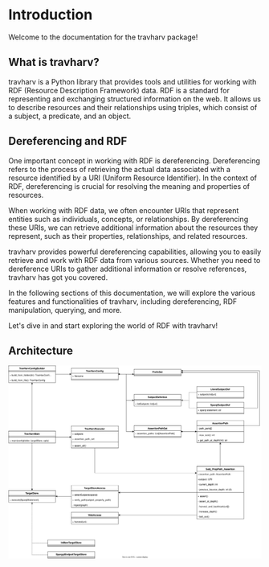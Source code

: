 # Introduction

Welcome to the documentation for the travharv package!

## What is travharv?

travharv is a Python library that provides tools and utilities for working with RDF (Resource Description Framework) data. RDF is a standard for representing and exchanging structured information on the web. It allows us to describe resources and their relationships using triples, which consist of a subject, a predicate, and an object.

## Dereferencing and RDF

One important concept in working with RDF is dereferencing. Dereferencing refers to the process of retrieving the actual data associated with a resource identified by a URI (Uniform Resource Identifier). In the context of RDF, dereferencing is crucial for resolving the meaning and properties of resources.

When working with RDF data, we often encounter URIs that represent entities such as individuals, concepts, or relationships. By dereferencing these URIs, we can retrieve additional information about the resources they represent, such as their properties, relationships, and related resources.

travharv provides powerful dereferencing capabilities, allowing you to easily retrieve and work with RDF data from various sources. Whether you need to dereference URIs to gather additional information or resolve references, travharv has got you covered.

In the following sections of this documentation, we will explore the various features and functionalities of travharv, including dereferencing, RDF manipulation, querying, and more.

Let's dive in and start exploring the world of RDF with travharv!

## Architecture

![overview UML Diagram](UML_Diagram.svg)
